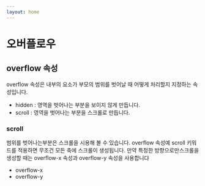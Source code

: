 ```yaml
---
layout: home
---
```


# 오버플로우

## overflow 속성
overflow 속성은 내부의 요소가 부모의 범위를 벗어날 때 어떻게 처리할지 지정하는 속성입니다.

* hidden : 영역을 벗어나는 부분을 보이지 않게 만듭니다.
* scroll : 영역을 벗어나는 부분을 스크롤로 만듭니다.

### scroll
범위를 벗어나는부분은 스크롤을 시용해 볼 수 있습니다.
overflow 속성예 scroll 키워드를 적용하면 무조건 모든 축에 스크롤이 생성됩니다. 만약 특정한 
방향으로만스크롤을 생성할 때는 overflow-x 속성과 overflow-y 속성을 사용합니댜

* overflow-x
* overflow-y